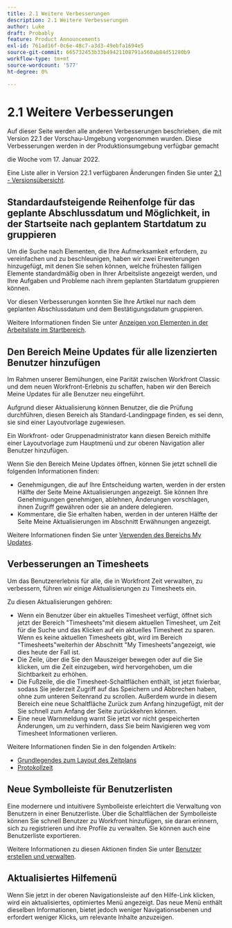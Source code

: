 ```yaml
---
title: 2.1 Weitere Verbesserungen
description: 2.1 Weitere Verbesserungen
author: Luke
draft: Probably
feature: Product Announcements
exl-id: 761ad16f-0c6e-48c7-a3d3-49ebfa1694e5
source-git-commit: 665732453b33b49421108791a560ab84d51280b9
workflow-type: tm+mt
source-wordcount: '577'
ht-degree: 0%

---
```


# 2.1 Weitere Verbesserungen

Auf dieser Seite werden alle anderen Verbesserungen beschrieben, die mit Version 22.1 der Vorschau-Umgebung vorgenommen wurden. Diese Verbesserungen werden in der Produktionsumgebung verfügbar gemacht

<!--
<MadCap:conditionalText data-mc-conditions="QuicksilverOrClassic.Draft mode">
in January 2022
</MadCap:conditionalText>
-->

die Woche vom 17. Januar 2022.

Eine Liste aller in Version 22.1 verfügbaren Änderungen finden Sie unter [2.1 - Versionsübersicht](../../../product-announcements/product-releases/22.1-release-activity/22-1-release-overview.md).

## Standardaufsteigende Reihenfolge für das geplante Abschlussdatum und Möglichkeit, in der Startseite nach geplantem Startdatum zu gruppieren

Um die Suche nach Elementen, die Ihre Aufmerksamkeit erfordern, zu vereinfachen und zu beschleunigen, haben wir zwei Erweiterungen hinzugefügt, mit denen Sie sehen können, welche frühesten fälligen Elemente standardmäßig oben in Ihrer Arbeitsliste angezeigt werden, und Ihre Aufgaben und Probleme nach ihrem geplanten Startdatum gruppieren können.

Vor diesen Verbesserungen konnten Sie Ihre Artikel nur nach dem geplanten Abschlussdatum und dem Bestätigungsdatum gruppieren.

Weitere Informationen finden Sie unter [Anzeigen von Elementen in der Arbeitsliste im Startbereich](../../../workfront-basics/using-home/using-the-home-area/display-items-in-home-work-list.md).

## Den Bereich Meine Updates für alle lizenzierten Benutzer hinzufügen

Im Rahmen unserer Bemühungen, eine Parität zwischen Workfront Classic und dem neuen Workfront-Erlebnis zu schaffen, haben wir den Bereich Meine Updates für alle Benutzer neu eingeführt.

Aufgrund dieser Aktualisierung können Benutzer, die die Prüfung durchführen, diesen Bereich als Standard-Landingpage finden, es sei denn, sie sind einer Layoutvorlage zugewiesen.

Ein Workfront- oder Gruppenadministrator kann diesen Bereich mithilfe einer Layoutvorlage zum Hauptmenü und zur oberen Navigation aller Benutzer hinzufügen.

Wenn Sie den Bereich Meine Updates öffnen, können Sie jetzt schnell die folgenden Informationen finden:

* Genehmigungen, die auf Ihre Entscheidung warten, werden in der ersten Hälfte der Seite Meine Aktualisierungen angezeigt. Sie können Ihre Genehmigungen genehmigen, ablehnen, Änderungen vorschlagen, ihnen Zugriff gewähren oder sie an andere delegieren.
* Kommentare, die Sie erhalten haben, werden in der unteren Hälfte der Seite Meine Aktualisierungen im Abschnitt Erwähnungen angezeigt.

Weitere Informationen finden Sie unter [Verwenden des Bereichs My Updates](../../../workfront-basics/using-home/using-the-home-area/my-updates-area.md).

## Verbesserungen an Timesheets

Um das Benutzererlebnis für alle, die in Workfront Zeit verwalten, zu verbessern, führen wir einige Aktualisierungen zu Timesheets ein.

Zu diesen Aktualisierungen gehören:

* Wenn ein Benutzer über ein aktuelles Timesheet verfügt, öffnet sich jetzt der Bereich &quot;Timesheets&quot;mit diesem aktuellen Timesheet, um Zeit für die Suche und das Klicken auf ein aktuelles Timesheet zu sparen. Wenn es keine aktuellen Timesheets gibt, wird im Bereich &quot;Timesheets&quot;weiterhin der Abschnitt &quot;My Timesheets&quot;angezeigt, wie dies heute der Fall ist.
* Die Zeile, über die Sie den Mauszeiger bewegen oder auf die Sie klicken, um die Zeit einzugeben, wird hervorgehoben, um die Sichtbarkeit zu erhöhen.
* Die Fußzeile, die die Timesheet-Schaltflächen enthält, ist jetzt fixierbar, sodass Sie jederzeit Zugriff auf das Speichern und Abbrechen haben, ohne zum unteren Seitenrand zu scrollen. Außerdem wurde in diesem Bereich eine neue Schaltfläche Zurück zum Anfang hinzugefügt, mit der Sie schnell zum Anfang der Seite zurückkehren können.
* Eine neue Warnmeldung warnt Sie jetzt vor nicht gespeicherten Änderungen, um zu verhindern, dass Sie beim Navigieren weg vom Timesheet Informationen verlieren.

Weitere Informationen finden Sie in den folgenden Artikeln:

* [Grundlegendes zum Layout des Zeitplans](../../../timesheets/timesheets/timesheet-layout.md)
* [Protokollzeit](../../../timesheets/create-and-manage-timesheets/log-time.md)

## Neue Symbolleiste für Benutzerlisten

Eine modernere und intuitivere Symbolleiste erleichtert die Verwaltung von Benutzern in einer Benutzerliste. Über die Schaltflächen der Symbolleiste können Sie schnell Benutzer zu Workfront hinzufügen, sie daran erinnern, sich zu registrieren und ihre Profile zu verwalten. Sie können auch eine Benutzerliste exportieren.

Weitere Informationen zu diesen Aktionen finden Sie unter [Benutzer erstellen und verwalten](../../../administration-and-setup/add-users/create-and-manage-users/create-and-manage-users.md).

## Aktualisiertes Hilfemenü

Wenn Sie jetzt in der oberen Navigationsleiste auf den Hilfe-Link klicken, wird ein aktualisiertes, optimiertes Menü angezeigt. Das neue Menü enthält dieselben Informationen, bietet jedoch weniger Navigationsebenen und erfordert weniger Klicks, um relevante Inhalte anzuzeigen.
